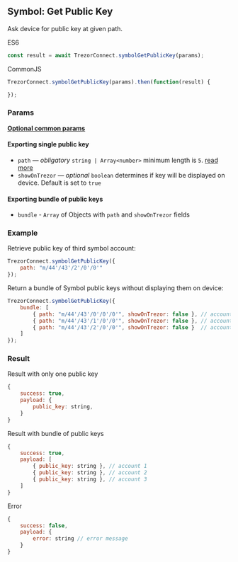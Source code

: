 ## Symbol: Get Public Key
Ask device for public key at given path.

ES6
```javascript
const result = await TrezorConnect.symbolGetPublicKey(params);
```

CommonJS
```javascript
TrezorConnect.symbolGetPublicKey(params).then(function(result) {

});
```

### Params
[****Optional common params****](commonParams.md)
#### Exporting single public key
* `path` — *obligatory* `string | Array<number>` minimum length is `5`. [read more](path.md)
* `showOnTrezor` — *optional* `boolean` determines if key will be displayed on device. Default is set to `true`

#### Exporting bundle of public keys
- `bundle` - `Array` of Objects with `path` and `showOnTrezor` fields

### Example
Retrieve public key of third symbol account:
```javascript
TrezorConnect.symbolGetPublicKey({
    path: "m/44'/43'/2'/0'/0'"
});
```
Return a bundle of Symbol public keys without displaying them on device:
```javascript
TrezorConnect.symbolGetPublicKey({
    bundle: [
        { path: "m/44'/43'/0'/0'/0'", showOnTrezor: false }, // account 1
        { path: "m/44'/43'/1'/0'/0'", showOnTrezor: false }, // account 2
        { path: "m/44'/43'/2'/0'/0'", showOnTrezor: false }  // account 3
    ]
});
```

### Result
Result with only one public key
```javascript
{
    success: true,
    payload: {
        public_key: string,
    }
}
```
Result with bundle of public keys
```javascript
{
    success: true,
    payload: [
        { public_key: string }, // account 1
        { public_key: string }, // account 2
        { public_key: string }, // account 3
    ]
}
```
Error
```javascript
{
    success: false,
    payload: {
        error: string // error message
    }
}
```